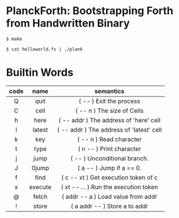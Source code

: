 # PlanckForth: Bootstrapping Forth from Handwritten Binary

```
$ make
```


```
$ cat helloworld.fs | ./plank
```

# Builtin Words

| code | name     | semantics                                 |
|:----:|:--------:|:-----------------------------------------:|
| Q    | quit     | ( -- ) Exit the process                   |
| C    | cell     | ( -- n ) The size of Cells                |
| h    | here     | ( -- addr ) The address of 'here' cell    |
| l    | latest   | ( -- addr ) The address of 'latest' cell  |
| k    | key      | ( -- n ) Read character                   |
| t    | type     | ( n -- ) Print character                  |
| j    | jump     | ( -- ) Unconditional branch.              |
| J    | 0jump    | ( a -- ) Jump if a == 0.                  |
| f    | find     | ( c -- xt ) Get execution token of c      |
| x    | execute  | ( xt -- ... ) Run the execution token     |
| @    | fetch    | ( addr -- a ) Load value from addr        |
| !    | store    | ( a addr -- ) Store a to addr             |
